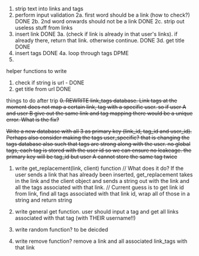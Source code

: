 1. strip text into links and tags
2. perform input validation 
2a. first word should be a link (how to check?) DONE
2b. 2nd word onwards should not be a link  DONE
2c. strip out useless stuff from links 
3. insert link DONE
3a. (check if link is already in that user's links). if already there, return that link. otherwise continue. DONE
3d. get title DONE
4. insert tags DONE
4a. loop through tags DPME
5. 
helper functions to write
1. check if string is url - DONE
3. get title from url DONE

things to do after trip
~~0. REWRITE link_tags database. Link tags at the moment does not map a certain link, tag with a specific user. so if user A and user B give out the same link and tag mapping there would be a unique error. What is the fix?~~ 

~~Write a new database with all 3 as primary key (link_id, tag_id and user_id). Perhaps also consider making the tags user_specific? that is changing the tags database also such that tags are strong along with the user. no global tags, each tag is stored with the user id so we can ensure no leakeage. the primary key will be tag_id but user A cannot store the same tag twice~~

1. write get_replacement(link, client) function //
What does it do? If the user sends a link that has already been inserted, get_replacement takes in the link and the client object  and sends a string out with the link and all the tags associated with that link. //
Current guess is to get link id from link, find all tags associated with that link id, wrap all of those in a string and return string

2. write general get function. user should input a tag and get all links associated with that tag (with THEIR username!!)
3. write random function? to be deicded
4. write remove function? remove a link and all associated link_tags with that link 
